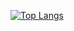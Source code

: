 [![Top Langs](https://github-readme-stats-98yw.vercel.app/api/top-langs/?username=hqn21&langs_count=7&card_width=512&hide=Hack,HTML&count_private=true)](https://github-readme-stats-98yw.vercel.app/api/top-langs/?username=hqn21&langs_count=7&card_width=512&hide=Hack,HTML&count_private=true)
